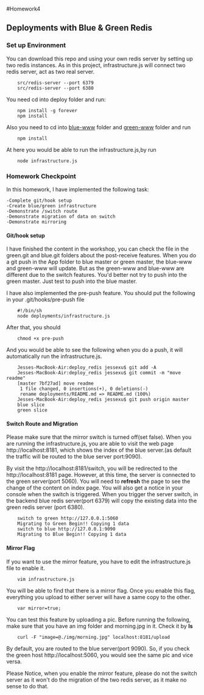 #Homework4
## Deployments with Blue & Green Redis


### Set up Environment

You can download this repo and using your own redis server by setting up two redis instances. As in this project, infrastructure.js will connect two redis server, act as two real server.
		
		src/redis-server --port 6379
		src/redis-server --port 6380
		
You need cd into deploy folder and run:
		 
		npm install -g forever
		npm install

Also you need to cd into <u>blue-www</u> folder and <u>green-www</u> folder and run 
		
		npm install
		
At here you would be able to run the infrastructure.js,by run

		node infrastructure.js
		

### Homework Checkpoint		
In this homework, I have implemented the following task:

	-Complete git/hook setup
	-Create blue/green infrastructure
	-Demonstrate /switch route
	-Demonstrate migration of data on switch
	-Demonstrate mirroring
	
#### Git/hook setup

I have finished the content in the workshop, you can check the file in the green.git and blue.git folders about the post-receive features. When you do a git push in the App folder to blue master or green master, the blue-www and green-www will update. But as the green-www and blue-www are different due to the switch features. You'd better not try to push into the green master. Just test to push into the blue master.


I have also implemented the pre-push feature. You should put the following in your .git/hooks/pre-push file
	
		#!/bin/sh
		node deployments/infrastructure.js
		
After that, you should 
	
		chmod +x pre-push
		
And you would be able to see the following when you do a push, it will automatically run the infrastructure.js.

		Jesses-MacBook-Air:deploy_redis jessexu$ git add -A
		Jesses-MacBook-Air:deploy_redis jessexu$ git commit -m "move readme"
		[master 7bf27ad] move readme
		 1 file changed, 0 insertions(+), 0 deletions(-)
		 rename deployments/README.md => README.md (100%)
		Jesses-MacBook-Air:deploy_redis jessexu$ git push origin master
		blue slice
		green slice
	
#### Switch Route and Migration

Please make sure that the mirror switch is turned off(set false).
When you are running the infrastructure.js, you are able to visit the web page http://localhost:8181, which shows the index of the blue server.(as default the traffic will be routed to the blue server port:9090).

By visit the http://localhost:8181/switch, you will be redirected to the http://localhost:8181 page. However, at this time, the server is connected to the green server(port 5060). You will need to <b>refresh</b> the page to see the change of the content on index page. You will also get a notice in your console when the switch is triggered. When you trigger the server switch, in the backend blue redis server(port 6379) will copy the existing data into the green redis server (port 6380). 

		switch to green http://127.0.0.1:5060
		Migrating to Green Begin!! Copying 1 data
		switch to blue http://127.0.0.1:9090
		Migrating to Blue Begin!! Copying 1 data

#### Mirror Flag

If you want to use the mirror feature, you have to edit the infrastructure.js file to enable it. 
		
		vim infrastructure.js
		
You will be able to find that there is a mirror flag. Once you enable this flag, everything you upload to either server will have a same copy to the other. 

		var mirror=true;
		
You can test this feature by uploading a pic. Before running the following, make sure that you have an img folder and morning.jpg in it. Check it by <b>ls</b>

		curl -F "image=@./img/morning.jpg" localhost:8181/upload
		
By default, you are routed to the blue server(port 9090). So, if you check the green host http://localhost:5060, you would see the same pic and vice versa.

Please Notice, when you enable the mirror feature, please do not the switch server as it won't do the migration of the two redis server, as it make no sense to do that.

